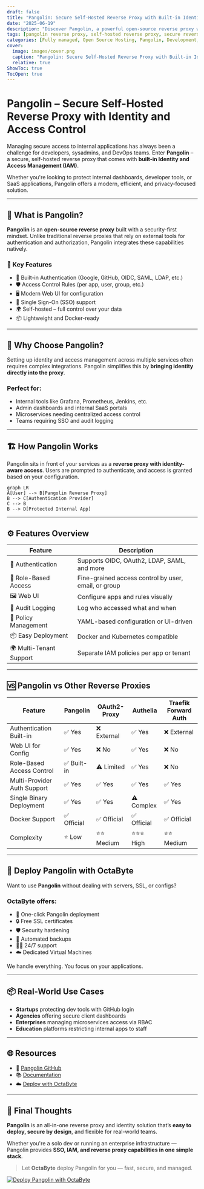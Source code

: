 ```yaml
---
draft: false
title: "Pangolin: Secure Self-Hosted Reverse Proxy with Built-in Identity and Access Control"
date: "2025-06-19"
description: "Discover Pangolin, a powerful open-source reverse proxy with integrated identity and access management (IAM). Learn how it enhances your security, simplifies authentication, and outperforms other proxy solutions."
tags: [pangolin reverse proxy, self-hosted reverse proxy, secure reverse proxy, pangolin IAM, identity access control reverse proxy, pangolin vs oauth2-proxy, pangolin vs traefik, reverse proxy with SSO, self-hosted SSO, open source IAM proxy]
categories: [Fully managed, Open Source Hosting, Pangolin, Development, Dev Tools]
cover:
  image: images/cover.png
  caption: "Pangolin: Secure Self-Hosted Reverse Proxy with Built-in Identity and Access Control"
  relative: true
ShowToc: true
TocOpen: true
---
```


# Pangolin – Secure Self-Hosted Reverse Proxy with Identity and Access Control

Managing secure access to internal applications has always been a challenge for developers, sysadmins, and DevOps teams. Enter **Pangolin** – a secure, self-hosted reverse proxy that comes with **built-in Identity and Access Management (IAM)**.

Whether you're looking to protect internal dashboards, developer tools, or SaaS applications, Pangolin offers a modern, efficient, and privacy-focused solution.

---

## 🚀 What is Pangolin?

**Pangolin** is an **open-source reverse proxy** built with a security-first mindset. Unlike traditional reverse proxies that rely on external tools for authentication and authorization, Pangolin integrates these capabilities natively.

### 🔑 Key Features

- 🔐 Built-in Authentication (Google, GitHub, OIDC, SAML, LDAP, etc.)
- 🛡️ Access Control Rules (per app, user, group, etc.)
- 🖥️ Modern Web UI for configuration
- 🧠 Single Sign-On (SSO) support
- 🌍 Self-hosted – full control over your data
- 📦 Lightweight and Docker-ready

---

## 🧩 Why Choose Pangolin?

Setting up identity and access management across multiple services often requires complex integrations. Pangolin simplifies this by **bringing identity directly into the proxy**.

### Perfect for:

- Internal tools like Grafana, Prometheus, Jenkins, etc.
- Admin dashboards and internal SaaS portals
- Microservices needing centralized access control
- Teams requiring SSO and audit logging

---

## 🏗️ How Pangolin Works

Pangolin sits in front of your services as a **reverse proxy with identity-aware access**. Users are prompted to authenticate, and access is granted based on your configuration.


```mermaid
graph LR
A[User] --> B[Pangolin Reverse Proxy]
B --> C[Authentication Provider]
C --> B
B --> D[Protected Internal App]
```


---

## ⚙️ Features Overview

| Feature                      | Description                                                                |
|-----------------------------|----------------------------------------------------------------------------|
| 🔐 Authentication           | Supports OIDC, OAuth2, LDAP, SAML, and more                                |
| 👥 Role-Based Access        | Fine-grained access control by user, email, or group                        |
| 🖼️ Web UI                   | Configure apps and rules visually                                           |
| 📜 Audit Logging            | Log who accessed what and when                                             |
| 🧾 Policy Management        | YAML-based configuration or UI-driven                                      |
| 📦 Easy Deployment          | Docker and Kubernetes compatible                                           |
| 🌍 Multi-Tenant Support     | Separate IAM policies per app or tenant                                    |

---

## 🆚 Pangolin vs Other Reverse Proxies

| Feature                         | **Pangolin**  | **OAuth2-Proxy** | **Authelia**     | **Traefik Forward Auth** |
|----------------------------------|---------------|------------------|------------------|---------------------------|
| Authentication Built-in         | ✅ Yes        | ❌ External       | ✅ Yes           | ❌ External               |
| Web UI for Config               | ✅ Yes        | ❌ No            | ✅ Yes           | ❌ No                     |
| Role-Based Access Control       | ✅ Built-in   | ⚠️ Limited       | ✅ Yes           | ❌ No                     |
| Multi-Provider Auth Support     | ✅ Yes        | ✅ Yes           | ✅ Yes           | ✅ Yes                    |
| Single Binary Deployment        | ✅ Yes        | ✅ Yes           | ⚠️ Complex       | ✅ Yes                    |
| Docker Support                  | ✅ Official   | ✅ Official      | ✅ Official       | ✅ Official               |
| Complexity                      | ⭐ Low        | ⭐⭐ Medium        | ⭐⭐⭐ High         | ⭐⭐ Medium                |

---

## 🔧 Deploy Pangolin with OctaByte

Want to use **Pangolin** without dealing with servers, SSL, or configs?

### OctaByte offers:

- 🚀 One-click Pangolin deployment
- 🔒 Free SSL certificates
- 🛡️ Security hardening
- 💾 Automated backups
- 🧑‍💼 24/7 support
- ☁️ Dedicated Virtual Machines

We handle everything. You focus on your applications.

---

## 📦 Real-World Use Cases

- **Startups** protecting dev tools with GitHub login
- **Agencies** offering secure client dashboards
- **Enterprises** managing microservices access via RBAC
- **Education** platforms restricting internal apps to staff

---

## 🌐 Resources

- 🔗 [Pangolin GitHub](https://github.com/pangolinproxy/pangolin)
- 📚 [Documentation](https://docs.pangolinproxy.com/)
- ☁️ [Deploy with OctaByte](https://octabyte.io)

---

## 📣 Final Thoughts

**Pangolin** is an all-in-one reverse proxy and identity solution that’s **easy to deploy, secure by design**, and flexible for real-world teams.

Whether you're a solo dev or running an enterprise infrastructure — Pangolin provides **SSO, IAM, and reverse proxy capabilities in one simple stack**.

> Let **OctaByte** deploy Pangolin for you — fast, secure, and managed.


[![Deploy Pangolin with OctaByte](/images/deploy-on-octabyte.png)](https://octabyte.io/fully-managed-open-source-services/development/identity-and-access-management/pangolin)